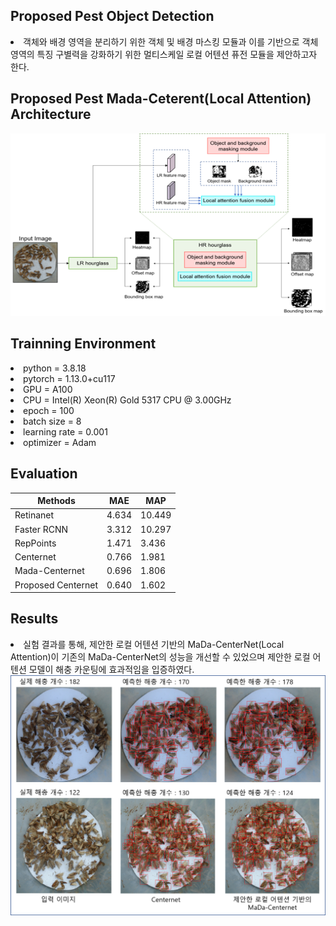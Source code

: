 ## Proposed Pest Object Detection
<li>객체와 배경 영역을 분리하기 위한 객체 및 배경 마스킹 모듈과 이를 기반으로 객체 영역의 특징 구별력을 강화하기 위한 멀티스케일 로컬 어텐션 퓨전 모듈을 제안하고자 한다.</li>

## Proposed Pest Mada-Ceterent(Local Attention) Architecture
<img src="./image/LocalAttention(Mada-Centerent).png"/>

## Trainning Environment
<li> python = 3.8.18 </li>
<li> pytorch = 1.13.0+cu117 </li>
<li> GPU = A100 </li>
<li> CPU = Intel(R) Xeon(R) Gold 5317 CPU @ 3.00GHz </li>
<li> epoch = 100 </li>
<li> batch size = 8 </li>
<li> learning rate = 0.001 </li>
<li> optimizer = Adam </li>

## Evaluation
|      Methods           |    MAE    |   MAP    |
|      -------           |   ----    |   ----   |
|     Retinanet          |  4.634    |  10.449  |
|     Faster RCNN        |  3.312    |  10.297  |
|     RepPoints          |  1.471    |  3.436   |
|     Centernet          |  0.766    |  1.981   |
|     Mada-Centernet     |  0.696    |  1.806   |
|     Proposed Centernet |  0.640    |  1.602   |

## Results
<li> 실험 결과를 통해, 제안한 로컬 어텐션 기반의 MaDa-CenterNet(Local Attention)이 기존의 MaDa-CenterNet의 성능을 개선할 수 있었으며 제안한 로컬 어텐션 모델이 해충 카운팅에 효과적임을 입증하였다. </li>
<img src="./image/Result_image.png"/>
